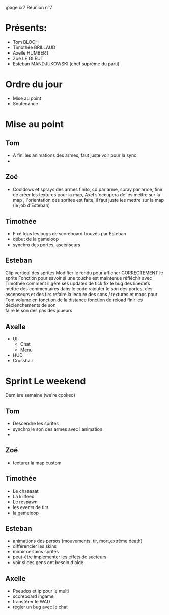 \page cr7 Réunion n°7

# Présents:

- Tom BLOCH
- Timothée BRILLAUD
- Axelle HUMBERT
- Zoé LE GLEUT
- Esteban MANDJUKOWSKI (chef suprême du parti)

# Ordre du jour

- Mise au point
- Soutenance

# Mise au point

## Tom 

- A fini les animations des armes, faut juste voir pour la sync
- 
## Zoé

- Cooldows et sprays des armes finito, cd par arme, spray par arme, finir de créer les textures pour la map, Axel s'occupera de les mettre sur la map , l'orientation des sprites est faite, il faut juste les mettre sur la map (le job d'Esteban)

## Timothée

- Fixé tous les bugs de scoreboard trouvés par Esteban 
- début de la gameloop 
- synchro des portes, ascenseurs

## Esteban

Clip vertical des sprites 
Modifier le rendu pour afficher CORRECTEMENT le sprite 
Fonction pour savoir si une touche est maintenue 
réfléchir avec Timothée comment il gère ses updates de tick 
fix le bug des linedefs  
mettre des commentaires dans le code 
rajouter le son des portes, des ascenseurs et des tirs 
refaire la lecture des sons / textures et maps pour Tom 
volume en fonction de la distance 
fonction de reload 
finir les déclenchements de son   
faire le son des pas des joueurs 

## Axelle

- UI:
  - Chat
  - Menu
- HUD
- Crosshair

# Sprint Le weekend

Dernière semaine (we're cooked)

## Tom

- Descendre les sprites 
- synchro le son des armes avec l'animation
- 
## Zoé 

- texturer la map custom


## Timothée

- Le chaaaaat
- La killfeed
- Le respawn
- les events de tirs 
- la gameloop

## Esteban

- animations des persos (mouvements, tir, mort,extrême death)
- différencier les skins
- miroir certains sprites
- peut-être implémenter les effets de secteurs
- voir si des gens ont besoin d'aide

## Axelle

- Pseudos et ip pour le multi
- scoreboard ingame
- transférer le WAD 
- régler un bug avec le chat 